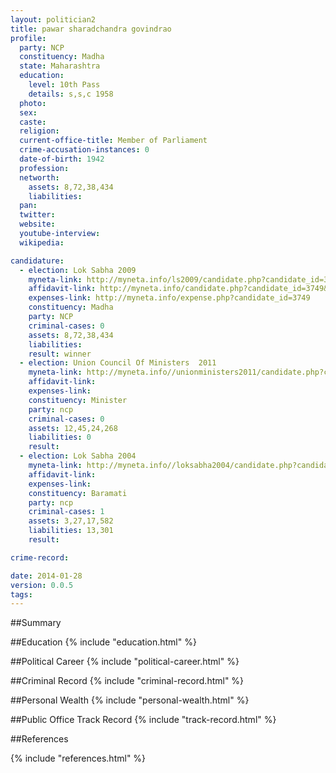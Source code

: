 ```yaml
---
layout: politician2
title: pawar sharadchandra govindrao
profile: 
  party: NCP
  constituency: Madha
  state: Maharashtra
  education: 
    level: 10th Pass
    details: s,s,c 1958
  photo: 
  sex: 
  caste: 
  religion: 
  current-office-title: Member of Parliament
  crime-accusation-instances: 0
  date-of-birth: 1942
  profession: 
  networth: 
    assets: 8,72,38,434
    liabilities: 
  pan: 
  twitter: 
  website: 
  youtube-interview: 
  wikipedia: 

candidature: 
  - election: Lok Sabha 2009
    myneta-link: http://myneta.info/ls2009/candidate.php?candidate_id=3749
    affidavit-link: http://myneta.info/candidate.php?candidate_id=3749&scan=original
    expenses-link: http://myneta.info/expense.php?candidate_id=3749
    constituency: Madha 
    party: NCP
    criminal-cases: 0
    assets: 8,72,38,434
    liabilities: 
    result: winner 
  - election: Union Council Of Ministers  2011
    myneta-link: http://myneta.info//unionministers2011/candidate.php?candidate_id=3
    affidavit-link: 
    expenses-link: 
    constituency: Minister 
    party: ncp
    criminal-cases: 0
    assets: 12,45,24,268
    liabilities: 0
    result:  
  - election: Lok Sabha 2004
    myneta-link: http://myneta.info//loksabha2004/candidate.php?candidate_id=2323
    affidavit-link: 
    expenses-link: 
    constituency: Baramati 
    party: ncp
    criminal-cases: 1
    assets: 3,27,17,582
    liabilities: 13,301
    result:  

crime-record: 

date: 2014-01-28
version: 0.0.5
tags: 
---
```

##Summary


##Education
{% include "education.html" %}


##Political Career
{% include "political-career.html" %}


##Criminal Record
{% include "criminal-record.html" %}


##Personal Wealth
{% include "personal-wealth.html" %}


##Public Office Track Record
{% include "track-record.html" %}


##References


{% include "references.html" %}